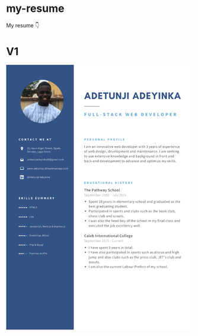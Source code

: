 # my-resume
My resume 👇
# V1
<img src="https://github.com/Itzadetunji/my-resume/blob/main/Navy%20Blue%20and%20Black%20Professional%20Resume.png" alt="My Resume Image" /> 
